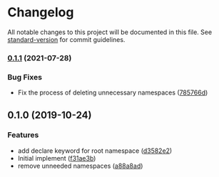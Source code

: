 # Changelog

All notable changes to this project will be documented in this file. See [standard-version](https://github.com/conventional-changelog/standard-version) for commit guidelines.

### [0.1.1](https://github.com/cats-oss/ts-proto-optimize/compare/v0.1.0...v0.1.1) (2021-07-28)

### Bug Fixes

- Fix the process of deleting unnecessary namespaces ([785766d](https://github.com/cats-oss/ts-proto-optimize/commit/785766df743c3b8c6a49fc0f8c1f37292988cda6))

## 0.1.0 (2019-10-24)

### Features

- add declare keyword for root namespace ([d3582e2](https://github.com/cats-oss/ts-proto-optimize/commit/d3582e2edc9bf742073fa47ab87f2fdb02a5ec65))
- Initial implement ([f31ae3b](https://github.com/cats-oss/ts-proto-optimize/commit/f31ae3bf751856d4c7ed8d6085ed1ad55146f952))
- remove unneeded namespaces ([a88a8ad](https://github.com/cats-oss/ts-proto-optimize/commit/a88a8adbcff166fd5578a3baada8a66413b9e626))
